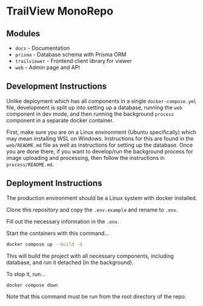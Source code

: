 # TrailView MonoRepo

## Modules

- `docs` - Documentation
- `prisma` - Database schema with Prisma ORM
- `trailviewer` - Frontend client library for viewer
- `web` - Admin page and API

## Development Instructions

Unlike deployment which has all components in a single `docker-compose.yml` file, development is split up into setting up a database, running the `web` component in dev mode, and then running the background `process` component in a separate docker container.

First, make sure you are on a Linux environment (Ubuntu specifically) which may mean installing WSL on Windows. Instructions for this are found in the `web/README.md` file as well as instructions for setting up the database. Once you are done there, if you want to develop/run the background process for image uploading and processing, then follow the instructions in `process/README.md`.

## Deployment Instructions

The production environment should be a Linux system with docker installed.

Clone this repository and copy the `.env.example` and rename to `.env`.

Fill out the necessary information in the `.env`.

Start the containers with this command...

```bash
docker compose up --build -d
```

This will build the project with all necessary components, including database, and run it detached (in the background).

To stop it, run...

```bash
docker compose down
```

Note that this command must be run from the root directory of the repo.

